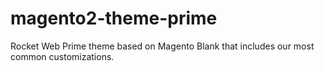 # magento2-theme-prime
Rocket Web Prime theme based on Magento Blank that includes our most common customizations.
